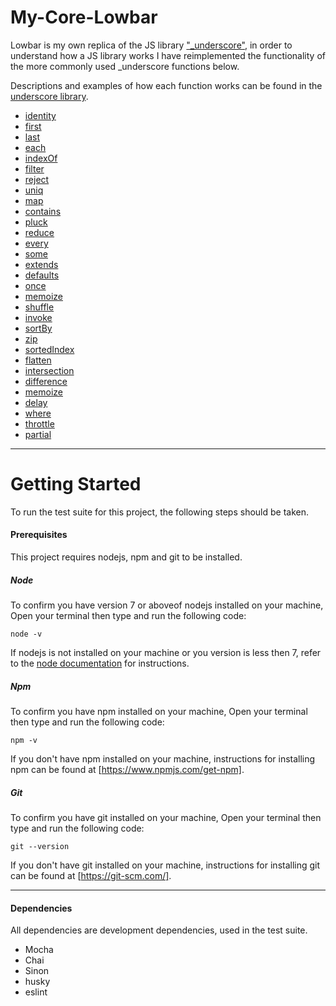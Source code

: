 # My-Core-Lowbar

Lowbar is my own replica of the JS library ["_underscore"](http://underscorejs.org/), in order to understand how a JS library works I have reimplemented the functionality of the more commonly used _underscore functions below.

Descriptions and examples of how each function works can be found in the [underscore library](http://underscorejs.org/).

* [identity](http://underscorejs.org/#identity)
* [first](http://underscorejs.org/#first)
* [last](http://underscorejs.org/#last)
* [each](http://underscorejs.org/#each)
* [indexOf](http://underscorejs.org/#indexOf)
* [filter](http://underscorejs.org/#filter)
* [reject](http://underscorejs.org/#reject)
* [uniq](http://underscorejs.org/#uniq)
* [map](http://underscorejs.org/#map)
* [contains](http://underscorejs.org/#contains)
* [pluck](http://underscorejs.org/#pluck)
* [reduce](http://underscorejs.org/#reduce)
* [every](http://underscorejs.org/#every)
* [some](http://underscorejs.org/#some)
* [extends](http://underscorejs.org/#extends)
* [defaults](http://underscorejs.org/#defaults)
* [once](http://underscorejs.org/#once)
* [memoize](http://underscorejs.org/#memoize)
* [shuffle](http://underscorejs.org/#shuffle)
* [invoke](http://underscorejs.org/#invoke)
* [sortBy](http://underscorejs.org/#sortBy)
* [zip](http://underscorejs.org/#zip)
* [sortedIndex](http://underscorejs.org/#sortedIndex)
* [flatten](http://underscorejs.org/#flatten)
* [intersection](http://underscorejs.org/#intersection)
* [difference](http://underscorejs.org/#difference)
* [memoize](http://underscorejs.org/#memoize)
* [delay](http://underscorejs.org/#delay)
* [where](http://underscorejs.org/#where)
* [throttle](http://underscorejs.org/#throttle)
* [partial](http://underscorejs.org/#partial)
___

# Getting Started

To run the test suite for this project, the following steps should be taken.

#### Prerequisites

This project requires nodejs, npm and git to be installed. 

##### Node    
To confirm you have version 7 or aboveof nodejs installed on your machine,  Open your terminal then type and run the following code:

```
node -v
```

If nodejs is not installed on your machine or you version is less then 7, refer to the [node documentation](https://nodejs.org/en/download/package-manager/) for instructions. 

##### Npm    
To confirm you have npm installed on your machine, Open your terminal then type and run the following code:

```
npm -v
```

If you don't have npm installed on your machine, instructions for installing npm can be found at [https://www.npmjs.com/get-npm].

##### Git

To confirm you have git installed on your machine, Open your terminal then type and run the following code:

```
git --version
```

If you don't have git installed on your machine, instructions for installing git can be found at [https://git-scm.com/].

___

#### Dependencies

All dependencies are development dependencies, used in the test suite.

* Mocha
* Chai
* Sinon 
* husky
* eslint
